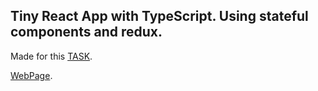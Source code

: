 ## Tiny React App with TypeScript. Using stateful components and redux.

Made for this [TASK](Task.pdf "TASK").

[WebPage](https://hlebshypulahub.github.io "WebPage").
